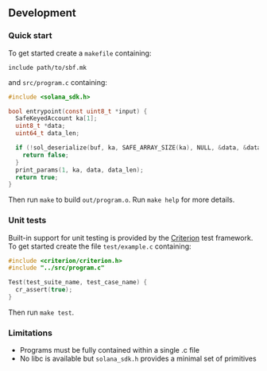 ## Development

### Quick start
To get started create a `makefile` containing:
```make
include path/to/sbf.mk
```
and `src/program.c` containing:
```c
#include <solana_sdk.h>

bool entrypoint(const uint8_t *input) {
  SafeKeyedAccount ka[1];
  uint8_t *data;
  uint64_t data_len;

  if (!sol_deserialize(buf, ka, SAFE_ARRAY_SIZE(ka), NULL, &data, &data_len)) {
    return false;
  }
  print_params(1, ka, data, data_len);
  return true;
}
```

Then run `make` to build `out/program.o`.
Run `make help` for more details.

### Unit tests
Built-in support for unit testing is provided by the
[Criterion](https://criterion.readthedocs.io/en/master/index.html) test framework.
To get started create the file `test/example.c` containing:
```c
#include <criterion/criterion.h>
#include "../src/program.c"

Test(test_suite_name, test_case_name) {
  cr_assert(true);
}
```
Then run `make test`.

### Limitations
* Programs must be fully contained within a single .c file
* No libc is available but `solana_sdk.h` provides a minimal set of primitives

